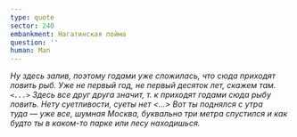 ```yaml
---
type: quote
sector: 240
embankment: Нагатинская пойма
question: ''
human: Man
---
```

_Ну здесь залив, поэтому годами уже сложилась, что сюда приходят ловить рыб. Уже не первый год, не первый десяток лет, скажем там. `<...>` Здесь все друг друга значит, т. к приходят годами сюда рыбу ловить. Нету суетливости, суеты нет <...> Вот ты поднялся с утра туда — уже все, шумная Москва, буквально три метра спустился и как будто ты в каком-то парке или лесу находишься._
